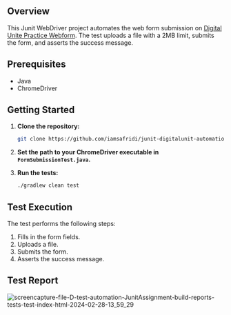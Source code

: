 
## Overview
This Junit WebDriver project automates the web form submission on [Digital Unite Practice Webform](https://www.digitalunite.com/practice-webform-learners). The test uploads a file with a 2MB limit, submits the form, and asserts the success message.
## Prerequisites
- Java
- ChromeDriver
## Getting Started
1. **Clone the repository:**

    ```bash
    git clone https://github.com/iamsafridi/junit-digitalunit-automation
    ```

2. **Set the path to your ChromeDriver executable in `FormSubmissionTest.java`.**

3. **Run the tests:**

    ```bash
    ./gradlew clean test
    ```

## Test Execution

The test performs the following steps:

1. Fills in the form fields.
2. Uploads a file.
3. Submits the form.
4. Asserts the success message.

## Test Report
![screencapture-file-D-test-automation-JunitAssignment-build-reports-tests-test-index-html-2024-02-28-13_59_29](https://github.com/iamsafridi/junit-digitalunit-automation/assets/82276738/0d5f1e7b-83f8-4cdf-8860-34df27c6bbe9)

